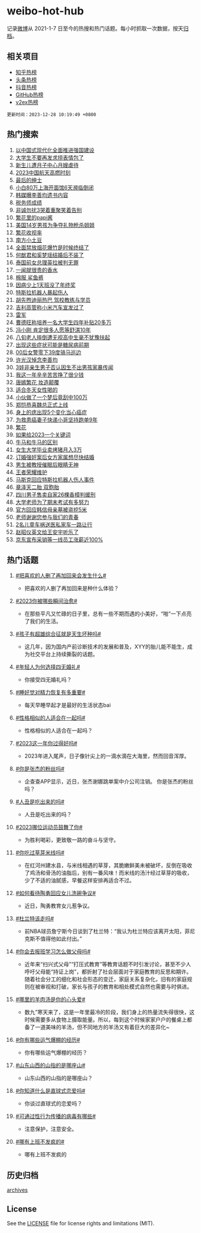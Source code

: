 # weibo-hot-hub

记录[微博](https://www.weibo.com)从 2021-1-7 日至今的热搜和热门话题。每小时抓取一次数据，按天[归档](archives)。

## 相关项目

- [知乎热榜](https://github.com/lonnyzhang423/zhihu-hot-hub)
- [头条热榜](https://github.com/lonnyzhang423/toutiao-hot-hub)
- [抖音热榜](https://github.com/lonnyzhang423/douyin-hot-hub)
- [GitHub热榜](https://github.com/lonnyzhang423/github-hot-hub)
- [v2ex热榜](https://github.com/lonnyzhang423/v2ex-hot-hub)


`更新时间：2023-12-28 10:19:49 +0800`

## 热门搜索

1. [以中国式现代化全面推进强国建设](https://m.weibo.cn/search?containerid=100103type%3D1%26t%3D10%26q%3D%23%E4%BB%A5%E4%B8%AD%E5%9B%BD%E5%BC%8F%E7%8E%B0%E4%BB%A3%E5%8C%96%E5%85%A8%E9%9D%A2%E6%8E%A8%E8%BF%9B%E5%BC%BA%E5%9B%BD%E5%BB%BA%E8%AE%BE%23&stream_entry_id=51&isnewpage=1&extparam=seat%3D1%26stream_entry_id%3D51%26pos%3D0%26filter_type%3Drealtimehot%26dgr%3D0%26c_type%3D51%26q%3D%2523%25E4%25BB%25A5%25E4%25B8%25AD%25E5%259B%25BD%25E5%25BC%258F%25E7%258E%25B0%25E4%25BB%25A3%25E5%258C%2596%25E5%2585%25A8%25E9%259D%25A2%25E6%258E%25A8%25E8%25BF%259B%25E5%25BC%25BA%25E5%259B%25BD%25E5%25BB%25BA%25E8%25AE%25BE%2523%26cate%3D10103%26display_time%3D1703729988%26pre_seqid%3D170372998821703274919)
1. [大学生不要再发求捞表情包了](https://m.weibo.cn/search?containerid=100103type%3D1%26t%3D10%26q%3D%E5%A4%A7%E5%AD%A6%E7%94%9F%E4%B8%8D%E8%A6%81%E5%86%8D%E5%8F%91%E6%B1%82%E6%8D%9E%E8%A1%A8%E6%83%85%E5%8C%85%E4%BA%86&stream_entry_id=31&isnewpage=1&extparam=seat%3D1%26lcate%3D5001%26filter_type%3Drealtimehot%26c_type%3D31%26q%3D%25E5%25A4%25A7%25E5%25AD%25A6%25E7%2594%259F%25E4%25B8%258D%25E8%25A6%2581%25E5%2586%258D%25E5%258F%2591%25E6%25B1%2582%25E6%258D%259E%25E8%25A1%25A8%25E6%2583%2585%25E5%258C%2585%25E4%25BA%2586%26cate%3D5001%26stream_entry_id%3D31%26pos%3D0%26band_rank%3D1%26realpos%3D1%26flag%3D2%26dgr%3D0%26display_time%3D1703729988%26pre_seqid%3D170372998821703274919)
1. [新生儿遭月子中心月嫂虐待](https://m.weibo.cn/search?containerid=100103type%3D1%26t%3D10%26q%3D%23%E6%96%B0%E7%94%9F%E5%84%BF%E9%81%AD%E6%9C%88%E5%AD%90%E4%B8%AD%E5%BF%83%E6%9C%88%E5%AB%82%E8%99%90%E5%BE%85%23&stream_entry_id=31&isnewpage=1&extparam=seat%3D1%26lcate%3D5001%26filter_type%3Drealtimehot%26c_type%3D31%26q%3D%2523%25E6%2596%25B0%25E7%2594%259F%25E5%2584%25BF%25E9%2581%25AD%25E6%259C%2588%25E5%25AD%2590%25E4%25B8%25AD%25E5%25BF%2583%25E6%259C%2588%25E5%25AB%2582%25E8%2599%2590%25E5%25BE%2585%2523%26cate%3D5001%26stream_entry_id%3D31%26pos%3D1%26band_rank%3D2%26realpos%3D2%26flag%3D2%26dgr%3D0%26display_time%3D1703729988%26pre_seqid%3D170372998821703274919)
1. [2023中国航天高燃时刻](https://m.weibo.cn/search?containerid=100103type%3D1%26t%3D10%26q%3D%232023%E4%B8%AD%E5%9B%BD%E8%88%AA%E5%A4%A9%E9%AB%98%E7%87%83%E6%97%B6%E5%88%BB%23&stream_entry_id=31&isnewpage=1&extparam=seat%3D1%26lcate%3D5001%26filter_type%3Drealtimehot%26c_type%3D31%26q%3D%25232023%25E4%25B8%25AD%25E5%259B%25BD%25E8%2588%25AA%25E5%25A4%25A9%25E9%25AB%2598%25E7%2587%2583%25E6%2597%25B6%25E5%2588%25BB%2523%26cate%3D5001%26stream_entry_id%3D31%26pos%3D2%26band_rank%3D3%26realpos%3D3%26flag%3D32768%26dgr%3D0%26display_time%3D1703729988%26pre_seqid%3D170372998821703274919)
1. [最后的绅士](https://m.weibo.cn/search?containerid=100103type%3D1%26t%3D10%26q%3D%23%E6%9C%80%E5%90%8E%E7%9A%84%E7%BB%85%E5%A3%AB%23&stream_entry_id=31&isnewpage=1&extparam=seat%3D1%26adid%3D215952%26filter_type%3Drealtimehot%26c_type%3D31%26topic_ad%3D1%26cate%3D5001%26stream_entry_id%3D31%26pos%3D3%26is_ad_pos%3D1%26lcate%3D5001%26band_rank%3D4%26q%3D%2523%25E6%259C%2580%25E5%2590%258E%25E7%259A%2584%25E7%25BB%2585%25E5%25A3%25AB%2523%26dgr%3D0%26display_time%3D1703729988%26pre_seqid%3D170372998821703274919)
1. [小白80万上海开面馆6天濒临倒闭](https://m.weibo.cn/search?containerid=100103type%3D1%26t%3D10%26q%3D%23%E5%B0%8F%E7%99%BD80%E4%B8%87%E4%B8%8A%E6%B5%B7%E5%BC%80%E9%9D%A2%E9%A6%866%E5%A4%A9%E6%BF%92%E4%B8%B4%E5%80%92%E9%97%AD%23&stream_entry_id=31&isnewpage=1&extparam=seat%3D1%26lcate%3D5001%26filter_type%3Drealtimehot%26c_type%3D31%26q%3D%2523%25E5%25B0%258F%25E7%2599%25BD80%25E4%25B8%2587%25E4%25B8%258A%25E6%25B5%25B7%25E5%25BC%2580%25E9%259D%25A2%25E9%25A6%25866%25E5%25A4%25A9%25E6%25BF%2592%25E4%25B8%25B4%25E5%2580%2592%25E9%2597%25AD%2523%26cate%3D5001%26stream_entry_id%3D31%26pos%3D4%26band_rank%3D4%26realpos%3D4%26flag%3D1%26dgr%3D0%26display_time%3D1703729988%26pre_seqid%3D170372998821703274919)
1. [韩媒曝李善均遗书内容](https://m.weibo.cn/search?containerid=100103type%3D1%26t%3D10%26q%3D%23%E9%9F%A9%E5%AA%92%E6%9B%9D%E6%9D%8E%E5%96%84%E5%9D%87%E9%81%97%E4%B9%A6%E5%86%85%E5%AE%B9%23&stream_entry_id=31&isnewpage=1&extparam=seat%3D1%26lcate%3D5001%26filter_type%3Drealtimehot%26c_type%3D31%26q%3D%2523%25E9%259F%25A9%25E5%25AA%2592%25E6%259B%259D%25E6%259D%258E%25E5%2596%2584%25E5%259D%2587%25E9%2581%2597%25E4%25B9%25A6%25E5%2586%2585%25E5%25AE%25B9%2523%26cate%3D5001%26stream_entry_id%3D31%26pos%3D5%26band_rank%3D5%26realpos%3D5%26flag%3D1%26dgr%3D0%26display_time%3D1703729988%26pre_seqid%3D170372998821703274919)
1. [税务师成绩](https://m.weibo.cn/search?containerid=100103type%3D1%26t%3D10%26q%3D%E7%A8%8E%E5%8A%A1%E5%B8%88%E6%88%90%E7%BB%A9&stream_entry_id=31&isnewpage=1&extparam=seat%3D1%26lcate%3D5001%26filter_type%3Drealtimehot%26c_type%3D31%26q%3D%25E7%25A8%258E%25E5%258A%25A1%25E5%25B8%2588%25E6%2588%2590%25E7%25BB%25A9%26cate%3D5001%26stream_entry_id%3D31%26pos%3D6%26band_rank%3D6%26realpos%3D6%26flag%3D1%26dgr%3D0%26display_time%3D1703729988%26pre_seqid%3D170372998821703274919)
1. [非诚勿扰3哭着重聚笑着告别](https://m.weibo.cn/search?containerid=100103type%3D1%26t%3D10%26q%3D%23%E9%9D%9E%E8%AF%9A%E5%8B%BF%E6%89%B03%E5%93%AD%E7%9D%80%E9%87%8D%E8%81%9A%E7%AC%91%E7%9D%80%E5%91%8A%E5%88%AB%23&stream_entry_id=31&isnewpage=1&extparam=seat%3D1%26adid%3D216342%26filter_type%3Drealtimehot%26c_type%3D31%26topic_ad%3D1%26cate%3D5001%26stream_entry_id%3D31%26pos%3D7%26is_ad_pos%3D1%26lcate%3D5001%26band_rank%3D7%26q%3D%2523%25E9%259D%259E%25E8%25AF%259A%25E5%258B%25BF%25E6%2589%25B03%25E5%2593%25AD%25E7%259D%2580%25E9%2587%258D%25E8%2581%259A%25E7%25AC%2591%25E7%259D%2580%25E5%2591%258A%25E5%2588%25AB%2523%26dgr%3D0%26display_time%3D1703729988%26pre_seqid%3D170372998821703274919)
1. [繁花里的papi酱](https://m.weibo.cn/search?containerid=100103type%3D1%26t%3D10%26q%3D%23%E7%B9%81%E8%8A%B1%E9%87%8C%E7%9A%84papi%E9%85%B1%23&stream_entry_id=31&isnewpage=1&extparam=seat%3D1%26lcate%3D5001%26filter_type%3Drealtimehot%26c_type%3D31%26q%3D%2523%25E7%25B9%2581%25E8%258A%25B1%25E9%2587%258C%25E7%259A%2584papi%25E9%2585%25B1%2523%26cate%3D5001%26stream_entry_id%3D31%26pos%3D8%26band_rank%3D7%26realpos%3D7%26flag%3D2%26dgr%3D0%26display_time%3D1703729988%26pre_seqid%3D170372998821703274919)
1. [美国14岁男孩为争夺礼物枪杀姐姐](https://m.weibo.cn/search?containerid=100103type%3D1%26t%3D10%26q%3D%23%E7%BE%8E%E5%9B%BD14%E5%B2%81%E7%94%B7%E5%AD%A9%E4%B8%BA%E4%BA%89%E5%A4%BA%E7%A4%BC%E7%89%A9%E6%9E%AA%E6%9D%80%E5%A7%90%E5%A7%90%23&stream_entry_id=31&isnewpage=1&extparam=seat%3D1%26lcate%3D5001%26filter_type%3Drealtimehot%26c_type%3D31%26q%3D%2523%25E7%25BE%258E%25E5%259B%25BD14%25E5%25B2%2581%25E7%2594%25B7%25E5%25AD%25A9%25E4%25B8%25BA%25E4%25BA%2589%25E5%25A4%25BA%25E7%25A4%25BC%25E7%2589%25A9%25E6%259E%25AA%25E6%259D%2580%25E5%25A7%2590%25E5%25A7%2590%2523%26cate%3D5001%26stream_entry_id%3D31%26pos%3D9%26band_rank%3D8%26realpos%3D8%26flag%3D0%26dgr%3D0%26display_time%3D1703729988%26pre_seqid%3D170372998821703274919)
1. [繁花收视率](https://m.weibo.cn/search?containerid=100103type%3D1%26t%3D10%26q%3D%23%E7%B9%81%E8%8A%B1%E6%94%B6%E8%A7%86%E7%8E%87%23&stream_entry_id=31&isnewpage=1&extparam=seat%3D1%26lcate%3D5001%26filter_type%3Drealtimehot%26c_type%3D31%26q%3D%2523%25E7%25B9%2581%25E8%258A%25B1%25E6%2594%25B6%25E8%25A7%2586%25E7%258E%2587%2523%26cate%3D5001%26stream_entry_id%3D31%26pos%3D10%26band_rank%3D9%26realpos%3D9%26flag%3D1%26dgr%3D0%26display_time%3D1703729988%26pre_seqid%3D170372998821703274919)
1. [南方小土豆](https://m.weibo.cn/search?containerid=100103type%3D1%26t%3D10%26q%3D%E5%8D%97%E6%96%B9%E5%B0%8F%E5%9C%9F%E8%B1%86&stream_entry_id=31&isnewpage=1&extparam=seat%3D1%26lcate%3D5001%26filter_type%3Drealtimehot%26c_type%3D31%26q%3D%25E5%258D%2597%25E6%2596%25B9%25E5%25B0%258F%25E5%259C%259F%25E8%25B1%2586%26cate%3D5001%26stream_entry_id%3D31%26pos%3D11%26band_rank%3D10%26realpos%3D10%26flag%3D1%26dgr%3D0%26display_time%3D1703729988%26pre_seqid%3D170372998821703274919)
1. [全面禁放烟花爆竹是时候终结了](https://m.weibo.cn/search?containerid=100103type%3D1%26t%3D10%26q%3D%23%E5%85%A8%E9%9D%A2%E7%A6%81%E6%94%BE%E7%83%9F%E8%8A%B1%E7%88%86%E7%AB%B9%E6%98%AF%E6%97%B6%E5%80%99%E7%BB%88%E7%BB%93%E4%BA%86%23&stream_entry_id=31&isnewpage=1&extparam=seat%3D1%26lcate%3D5001%26filter_type%3Drealtimehot%26c_type%3D31%26q%3D%2523%25E5%2585%25A8%25E9%259D%25A2%25E7%25A6%2581%25E6%2594%25BE%25E7%2583%259F%25E8%258A%25B1%25E7%2588%2586%25E7%25AB%25B9%25E6%2598%25AF%25E6%2597%25B6%25E5%2580%2599%25E7%25BB%2588%25E7%25BB%2593%25E4%25BA%2586%2523%26cate%3D5001%26stream_entry_id%3D31%26pos%3D12%26band_rank%3D11%26realpos%3D11%26flag%3D0%26dgr%3D0%26display_time%3D1703729988%26pre_seqid%3D170372998821703274919)
1. [何猷君和奚梦瑶结婚后不装了](https://m.weibo.cn/search?containerid=100103type%3D1%26t%3D10%26q%3D%E4%BD%95%E7%8C%B7%E5%90%9B%E5%92%8C%E5%A5%9A%E6%A2%A6%E7%91%B6%E7%BB%93%E5%A9%9A%E5%90%8E%E4%B8%8D%E8%A3%85%E4%BA%86&stream_entry_id=31&isnewpage=1&extparam=seat%3D1%26lcate%3D5001%26filter_type%3Drealtimehot%26c_type%3D31%26q%3D%25E4%25BD%2595%25E7%258C%25B7%25E5%2590%259B%25E5%2592%258C%25E5%25A5%259A%25E6%25A2%25A6%25E7%2591%25B6%25E7%25BB%2593%25E5%25A9%259A%25E5%2590%258E%25E4%25B8%258D%25E8%25A3%2585%25E4%25BA%2586%26cate%3D5001%26stream_entry_id%3D31%26pos%3D13%26band_rank%3D12%26realpos%3D12%26flag%3D2%26dgr%3D0%26display_time%3D1703729988%26pre_seqid%3D170372998821703274919)
1. [泰国前女总理英拉被判无罪](https://m.weibo.cn/search?containerid=100103type%3D1%26t%3D10%26q%3D%23%E6%B3%B0%E5%9B%BD%E5%89%8D%E5%A5%B3%E6%80%BB%E7%90%86%E8%8B%B1%E6%8B%89%E8%A2%AB%E5%88%A4%E6%97%A0%E7%BD%AA%23&stream_entry_id=31&isnewpage=1&extparam=seat%3D1%26lcate%3D5001%26filter_type%3Drealtimehot%26c_type%3D31%26q%3D%2523%25E6%25B3%25B0%25E5%259B%25BD%25E5%2589%258D%25E5%25A5%25B3%25E6%2580%25BB%25E7%2590%2586%25E8%258B%25B1%25E6%258B%2589%25E8%25A2%25AB%25E5%2588%25A4%25E6%2597%25A0%25E7%25BD%25AA%2523%26cate%3D5001%26stream_entry_id%3D31%26pos%3D14%26band_rank%3D13%26realpos%3D13%26flag%3D1%26dgr%3D0%26display_time%3D1703729988%26pre_seqid%3D170372998821703274919)
1. [一闻就很贵的香水](https://m.weibo.cn/search?containerid=100103type%3D1%26t%3D10%26q%3D%E4%B8%80%E9%97%BB%E5%B0%B1%E5%BE%88%E8%B4%B5%E7%9A%84%E9%A6%99%E6%B0%B4&stream_entry_id=31&isnewpage=1&extparam=seat%3D1%26lcate%3D5001%26filter_type%3Drealtimehot%26c_type%3D31%26q%3D%25E4%25B8%2580%25E9%2597%25BB%25E5%25B0%25B1%25E5%25BE%2588%25E8%25B4%25B5%25E7%259A%2584%25E9%25A6%2599%25E6%25B0%25B4%26cate%3D5001%26stream_entry_id%3D31%26pos%3D15%26band_rank%3D14%26realpos%3D14%26flag%3D1%26dgr%3D0%26display_time%3D1703729988%26pre_seqid%3D170372998821703274919)
1. [棉服 鲨鱼裤](https://m.weibo.cn/search?containerid=100103type%3D1%26t%3D10%26q%3D%E6%A3%89%E6%9C%8D+%E9%B2%A8%E9%B1%BC%E8%A3%A4&stream_entry_id=31&isnewpage=1&extparam=seat%3D1%26lcate%3D5001%26filter_type%3Drealtimehot%26c_type%3D31%26q%3D%25E6%25A3%2589%25E6%259C%258D%2520%25E9%25B2%25A8%25E9%25B1%25BC%25E8%25A3%25A4%26cate%3D5001%26stream_entry_id%3D31%26pos%3D16%26band_rank%3D15%26realpos%3D15%26flag%3D0%26dgr%3D0%26display_time%3D1703729988%26pre_seqid%3D170372998821703274919)
1. [因病少上1天班没了年终奖](https://m.weibo.cn/search?containerid=100103type%3D1%26t%3D10%26q%3D%23%E5%9B%A0%E7%97%85%E5%B0%91%E4%B8%8A1%E5%A4%A9%E7%8F%AD%E6%B2%A1%E4%BA%86%E5%B9%B4%E7%BB%88%E5%A5%96%23&stream_entry_id=31&isnewpage=1&extparam=seat%3D1%26lcate%3D5001%26filter_type%3Drealtimehot%26c_type%3D31%26q%3D%2523%25E5%259B%25A0%25E7%2597%2585%25E5%25B0%2591%25E4%25B8%258A1%25E5%25A4%25A9%25E7%258F%25AD%25E6%25B2%25A1%25E4%25BA%2586%25E5%25B9%25B4%25E7%25BB%2588%25E5%25A5%2596%2523%26cate%3D5001%26stream_entry_id%3D31%26pos%3D17%26band_rank%3D16%26realpos%3D16%26flag%3D1%26dgr%3D0%26display_time%3D1703729988%26pre_seqid%3D170372998821703274919)
1. [特斯拉机器人暴起伤人](https://m.weibo.cn/search?containerid=100103type%3D1%26t%3D10%26q%3D%23%E7%89%B9%E6%96%AF%E6%8B%89%E6%9C%BA%E5%99%A8%E4%BA%BA%E6%9A%B4%E8%B5%B7%E4%BC%A4%E4%BA%BA%23&stream_entry_id=31&isnewpage=1&extparam=seat%3D1%26lcate%3D5001%26filter_type%3Drealtimehot%26c_type%3D31%26q%3D%2523%25E7%2589%25B9%25E6%2596%25AF%25E6%258B%2589%25E6%259C%25BA%25E5%2599%25A8%25E4%25BA%25BA%25E6%259A%25B4%25E8%25B5%25B7%25E4%25BC%25A4%25E4%25BA%25BA%2523%26cate%3D5001%26stream_entry_id%3D31%26pos%3D18%26band_rank%3D17%26realpos%3D17%26flag%3D1%26dgr%3D0%26display_time%3D1703729988%26pre_seqid%3D170372998821703274919)
1. [胡先煦迪丽热巴 驾校教练与学员](https://m.weibo.cn/search?containerid=100103type%3D1%26t%3D10%26q%3D%E8%83%A1%E5%85%88%E7%85%A6%E8%BF%AA%E4%B8%BD%E7%83%AD%E5%B7%B4+%E9%A9%BE%E6%A0%A1%E6%95%99%E7%BB%83%E4%B8%8E%E5%AD%A6%E5%91%98&stream_entry_id=31&isnewpage=1&extparam=seat%3D1%26lcate%3D5001%26filter_type%3Drealtimehot%26c_type%3D31%26q%3D%25E8%2583%25A1%25E5%2585%2588%25E7%2585%25A6%25E8%25BF%25AA%25E4%25B8%25BD%25E7%2583%25AD%25E5%25B7%25B4%2520%25E9%25A9%25BE%25E6%25A0%25A1%25E6%2595%2599%25E7%25BB%2583%25E4%25B8%258E%25E5%25AD%25A6%25E5%2591%2598%26cate%3D5001%26stream_entry_id%3D31%26pos%3D19%26band_rank%3D18%26realpos%3D18%26flag%3D0%26dgr%3D0%26display_time%3D1703729988%26pre_seqid%3D170372998821703274919)
1. [吉利高管称小米汽车宣发过了](https://m.weibo.cn/search?containerid=100103type%3D1%26t%3D10%26q%3D%23%E5%90%89%E5%88%A9%E9%AB%98%E7%AE%A1%E7%A7%B0%E5%B0%8F%E7%B1%B3%E6%B1%BD%E8%BD%A6%E5%AE%A3%E5%8F%91%E8%BF%87%E4%BA%86%23&stream_entry_id=31&isnewpage=1&extparam=seat%3D1%26lcate%3D5001%26filter_type%3Drealtimehot%26c_type%3D31%26q%3D%2523%25E5%2590%2589%25E5%2588%25A9%25E9%25AB%2598%25E7%25AE%25A1%25E7%25A7%25B0%25E5%25B0%258F%25E7%25B1%25B3%25E6%25B1%25BD%25E8%25BD%25A6%25E5%25AE%25A3%25E5%258F%2591%25E8%25BF%2587%25E4%25BA%2586%2523%26cate%3D5001%26stream_entry_id%3D31%26pos%3D20%26band_rank%3D19%26realpos%3D19%26flag%3D1%26dgr%3D0%26display_time%3D1703729988%26pre_seqid%3D170372998821703274919)
1. [雷军](https://m.weibo.cn/search?containerid=100103type%3D1%26t%3D10%26q%3D%E9%9B%B7%E5%86%9B&stream_entry_id=31&isnewpage=1&extparam=seat%3D1%26lcate%3D5001%26filter_type%3Drealtimehot%26c_type%3D31%26q%3D%25E9%259B%25B7%25E5%2586%259B%26cate%3D5001%26stream_entry_id%3D31%26pos%3D21%26band_rank%3D20%26realpos%3D20%26flag%3D0%26dgr%3D0%26display_time%3D1703729988%26pre_seqid%3D170372998821703274919)
1. [曹德旺称培养一名大学生四年补贴20多万](https://m.weibo.cn/search?containerid=100103type%3D1%26t%3D10%26q%3D%23%E6%9B%B9%E5%BE%B7%E6%97%BA%E7%A7%B0%E5%9F%B9%E5%85%BB%E4%B8%80%E5%90%8D%E5%A4%A7%E5%AD%A6%E7%94%9F%E5%9B%9B%E5%B9%B4%E8%A1%A5%E8%B4%B420%E5%A4%9A%E4%B8%87%23&stream_entry_id=31&isnewpage=1&extparam=seat%3D1%26lcate%3D5001%26filter_type%3Drealtimehot%26c_type%3D31%26q%3D%2523%25E6%259B%25B9%25E5%25BE%25B7%25E6%2597%25BA%25E7%25A7%25B0%25E5%259F%25B9%25E5%2585%25BB%25E4%25B8%2580%25E5%2590%258D%25E5%25A4%25A7%25E5%25AD%25A6%25E7%2594%259F%25E5%259B%259B%25E5%25B9%25B4%25E8%25A1%25A5%25E8%25B4%25B420%25E5%25A4%259A%25E4%25B8%2587%2523%26cate%3D5001%26stream_entry_id%3D31%26pos%3D22%26band_rank%3D21%26realpos%3D21%26flag%3D1%26dgr%3D0%26display_time%3D1703729988%26pre_seqid%3D170372998821703274919)
1. [冯小刚 肯定很多人愿等舒淇10年](https://m.weibo.cn/search?containerid=100103type%3D1%26t%3D10%26q%3D%E5%86%AF%E5%B0%8F%E5%88%9A+%E8%82%AF%E5%AE%9A%E5%BE%88%E5%A4%9A%E4%BA%BA%E6%84%BF%E7%AD%89%E8%88%92%E6%B7%8710%E5%B9%B4&stream_entry_id=31&isnewpage=1&extparam=seat%3D1%26lcate%3D5001%26filter_type%3Drealtimehot%26c_type%3D31%26q%3D%25E5%2586%25AF%25E5%25B0%258F%25E5%2588%259A%2520%25E8%2582%25AF%25E5%25AE%259A%25E5%25BE%2588%25E5%25A4%259A%25E4%25BA%25BA%25E6%2584%25BF%25E7%25AD%2589%25E8%2588%2592%25E6%25B7%258710%25E5%25B9%25B4%26cate%3D5001%26stream_entry_id%3D31%26pos%3D23%26band_rank%3D22%26realpos%3D22%26flag%3D0%26dgr%3D0%26display_time%3D1703729988%26pre_seqid%3D170372998821703274919)
1. [八旬老人摔倒遭无视高中生毫不犹豫扶起](https://m.weibo.cn/search?containerid=100103type%3D1%26t%3D10%26q%3D%23%E5%85%AB%E6%97%AC%E8%80%81%E4%BA%BA%E6%91%94%E5%80%92%E9%81%AD%E6%97%A0%E8%A7%86%E9%AB%98%E4%B8%AD%E7%94%9F%E6%AF%AB%E4%B8%8D%E7%8A%B9%E8%B1%AB%E6%89%B6%E8%B5%B7%23&stream_entry_id=31&isnewpage=1&extparam=seat%3D1%26lcate%3D5001%26filter_type%3Drealtimehot%26c_type%3D31%26q%3D%2523%25E5%2585%25AB%25E6%2597%25AC%25E8%2580%2581%25E4%25BA%25BA%25E6%2591%2594%25E5%2580%2592%25E9%2581%25AD%25E6%2597%25A0%25E8%25A7%2586%25E9%25AB%2598%25E4%25B8%25AD%25E7%2594%259F%25E6%25AF%25AB%25E4%25B8%258D%25E7%258A%25B9%25E8%25B1%25AB%25E6%2589%25B6%25E8%25B5%25B7%2523%26cate%3D5001%26stream_entry_id%3D31%26pos%3D24%26band_rank%3D23%26realpos%3D23%26flag%3D32768%26dgr%3D0%26display_time%3D1703729988%26pre_seqid%3D170372998821703274919)
1. [出现这些症状可能是糖尿病前期](https://m.weibo.cn/search?containerid=100103type%3D1%26t%3D10%26q%3D%23%E5%87%BA%E7%8E%B0%E8%BF%99%E4%BA%9B%E7%97%87%E7%8A%B6%E5%8F%AF%E8%83%BD%E6%98%AF%E7%B3%96%E5%B0%BF%E7%97%85%E5%89%8D%E6%9C%9F%23&stream_entry_id=31&isnewpage=1&extparam=seat%3D1%26lcate%3D5001%26filter_type%3Drealtimehot%26c_type%3D31%26q%3D%2523%25E5%2587%25BA%25E7%258E%25B0%25E8%25BF%2599%25E4%25BA%259B%25E7%2597%2587%25E7%258A%25B6%25E5%258F%25AF%25E8%2583%25BD%25E6%2598%25AF%25E7%25B3%2596%25E5%25B0%25BF%25E7%2597%2585%25E5%2589%258D%25E6%259C%259F%2523%26cate%3D5001%26stream_entry_id%3D31%26pos%3D25%26band_rank%3D24%26realpos%3D24%26flag%3D1%26dgr%3D0%26display_time%3D1703729988%26pre_seqid%3D170372998821703274919)
1. [00后女警零下39度骑马巡边](https://m.weibo.cn/search?containerid=100103type%3D1%26t%3D10%26q%3D%2300%E5%90%8E%E5%A5%B3%E8%AD%A6%E9%9B%B6%E4%B8%8B39%E5%BA%A6%E9%AA%91%E9%A9%AC%E5%B7%A1%E8%BE%B9%23&stream_entry_id=31&isnewpage=1&extparam=seat%3D1%26lcate%3D5001%26filter_type%3Drealtimehot%26c_type%3D31%26q%3D%252300%25E5%2590%258E%25E5%25A5%25B3%25E8%25AD%25A6%25E9%259B%25B6%25E4%25B8%258B39%25E5%25BA%25A6%25E9%25AA%2591%25E9%25A9%25AC%25E5%25B7%25A1%25E8%25BE%25B9%2523%26cate%3D5001%26stream_entry_id%3D31%26pos%3D26%26band_rank%3D25%26realpos%3D25%26flag%3D32768%26dgr%3D0%26display_time%3D1703729988%26pre_seqid%3D170372998821703274919)
1. [许光汉悼念李善均](https://m.weibo.cn/search?containerid=100103type%3D1%26t%3D10%26q%3D%23%E8%AE%B8%E5%85%89%E6%B1%89%E6%82%BC%E5%BF%B5%E6%9D%8E%E5%96%84%E5%9D%87%23&stream_entry_id=31&isnewpage=1&extparam=seat%3D1%26lcate%3D5001%26filter_type%3Drealtimehot%26c_type%3D31%26q%3D%2523%25E8%25AE%25B8%25E5%2585%2589%25E6%25B1%2589%25E6%2582%25BC%25E5%25BF%25B5%25E6%259D%258E%25E5%2596%2584%25E5%259D%2587%2523%26cate%3D5001%26stream_entry_id%3D31%26pos%3D27%26band_rank%3D26%26realpos%3D26%26flag%3D0%26dgr%3D0%26display_time%3D1703729988%26pre_seqid%3D170372998821703274919)
1. [3娃非亲生男子否认因生不出男孩家暴传闻](https://m.weibo.cn/search?containerid=100103type%3D1%26t%3D10%26q%3D%233%E5%A8%83%E9%9D%9E%E4%BA%B2%E7%94%9F%E7%94%B7%E5%AD%90%E5%90%A6%E8%AE%A4%E5%9B%A0%E7%94%9F%E4%B8%8D%E5%87%BA%E7%94%B7%E5%AD%A9%E5%AE%B6%E6%9A%B4%E4%BC%A0%E9%97%BB%23&stream_entry_id=31&isnewpage=1&extparam=seat%3D1%26lcate%3D5001%26filter_type%3Drealtimehot%26c_type%3D31%26q%3D%25233%25E5%25A8%2583%25E9%259D%259E%25E4%25BA%25B2%25E7%2594%259F%25E7%2594%25B7%25E5%25AD%2590%25E5%2590%25A6%25E8%25AE%25A4%25E5%259B%25A0%25E7%2594%259F%25E4%25B8%258D%25E5%2587%25BA%25E7%2594%25B7%25E5%25AD%25A9%25E5%25AE%25B6%25E6%259A%25B4%25E4%25BC%25A0%25E9%2597%25BB%2523%26cate%3D5001%26stream_entry_id%3D31%26pos%3D28%26band_rank%3D27%26realpos%3D27%26flag%3D1%26dgr%3D0%26display_time%3D1703729988%26pre_seqid%3D170372998821703274919)
1. [我这一年辛辛苦苦挣了很少钱](https://m.weibo.cn/search?containerid=100103type%3D1%26t%3D10%26q%3D%E6%88%91%E8%BF%99%E4%B8%80%E5%B9%B4%E8%BE%9B%E8%BE%9B%E8%8B%A6%E8%8B%A6%E6%8C%A3%E4%BA%86%E5%BE%88%E5%B0%91%E9%92%B1&stream_entry_id=31&isnewpage=1&extparam=seat%3D1%26lcate%3D5001%26filter_type%3Drealtimehot%26c_type%3D31%26q%3D%25E6%2588%2591%25E8%25BF%2599%25E4%25B8%2580%25E5%25B9%25B4%25E8%25BE%259B%25E8%25BE%259B%25E8%258B%25A6%25E8%258B%25A6%25E6%258C%25A3%25E4%25BA%2586%25E5%25BE%2588%25E5%25B0%2591%25E9%2592%25B1%26cate%3D5001%26stream_entry_id%3D31%26pos%3D29%26band_rank%3D28%26realpos%3D28%26flag%3D0%26dgr%3D0%26display_time%3D1703729988%26pre_seqid%3D170372998821703274919)
1. [唐嫣繁花 妆造颠覆](https://m.weibo.cn/search?containerid=100103type%3D1%26t%3D10%26q%3D%E5%94%90%E5%AB%A3%E7%B9%81%E8%8A%B1+%E5%A6%86%E9%80%A0%E9%A2%A0%E8%A6%86&stream_entry_id=31&isnewpage=1&extparam=seat%3D1%26lcate%3D5001%26filter_type%3Drealtimehot%26c_type%3D31%26q%3D%25E5%2594%2590%25E5%25AB%25A3%25E7%25B9%2581%25E8%258A%25B1%2520%25E5%25A6%2586%25E9%2580%25A0%25E9%25A2%25A0%25E8%25A6%2586%26cate%3D5001%26stream_entry_id%3D31%26pos%3D30%26band_rank%3D29%26realpos%3D29%26flag%3D0%26dgr%3D0%26display_time%3D1703729988%26pre_seqid%3D170372998821703274919)
1. [适合冬天女性喝的](https://m.weibo.cn/search?containerid=100103type%3D1%26t%3D10%26q%3D%E9%80%82%E5%90%88%E5%86%AC%E5%A4%A9%E5%A5%B3%E6%80%A7%E5%96%9D%E7%9A%84&stream_entry_id=31&isnewpage=1&extparam=seat%3D1%26lcate%3D5001%26filter_type%3Drealtimehot%26c_type%3D31%26q%3D%25E9%2580%2582%25E5%2590%2588%25E5%2586%25AC%25E5%25A4%25A9%25E5%25A5%25B3%25E6%2580%25A7%25E5%2596%259D%25E7%259A%2584%26cate%3D5001%26stream_entry_id%3D31%26pos%3D31%26band_rank%3D30%26realpos%3D30%26flag%3D1%26dgr%3D0%26display_time%3D1703729988%26pre_seqid%3D170372998821703274919)
1. [小伙做了一个梦后竟刮中100万](https://m.weibo.cn/search?containerid=100103type%3D1%26t%3D10%26q%3D%23%E5%B0%8F%E4%BC%99%E5%81%9A%E4%BA%86%E4%B8%80%E4%B8%AA%E6%A2%A6%E5%90%8E%E7%AB%9F%E5%88%AE%E4%B8%AD100%E4%B8%87%23&stream_entry_id=31&isnewpage=1&extparam=seat%3D1%26lcate%3D5001%26filter_type%3Drealtimehot%26c_type%3D31%26q%3D%2523%25E5%25B0%258F%25E4%25BC%2599%25E5%2581%259A%25E4%25BA%2586%25E4%25B8%2580%25E4%25B8%25AA%25E6%25A2%25A6%25E5%2590%258E%25E7%25AB%259F%25E5%2588%25AE%25E4%25B8%25AD100%25E4%25B8%2587%2523%26cate%3D5001%26stream_entry_id%3D31%26pos%3D32%26band_rank%3D31%26realpos%3D31%26flag%3D1%26dgr%3D0%26display_time%3D1703729988%26pre_seqid%3D170372998821703274919)
1. [郑恺恭喜魏总正式上线](https://m.weibo.cn/search?containerid=100103type%3D1%26t%3D10%26q%3D%23%E9%83%91%E6%81%BA%E6%81%AD%E5%96%9C%E9%AD%8F%E6%80%BB%E6%AD%A3%E5%BC%8F%E4%B8%8A%E7%BA%BF%23&stream_entry_id=31&isnewpage=1&extparam=seat%3D1%26lcate%3D5001%26filter_type%3Drealtimehot%26c_type%3D31%26q%3D%2523%25E9%2583%2591%25E6%2581%25BA%25E6%2581%25AD%25E5%2596%259C%25E9%25AD%258F%25E6%2580%25BB%25E6%25AD%25A3%25E5%25BC%258F%25E4%25B8%258A%25E7%25BA%25BF%2523%26cate%3D5001%26stream_entry_id%3D31%26pos%3D33%26band_rank%3D32%26realpos%3D32%26flag%3D1%26dgr%3D0%26display_time%3D1703729988%26pre_seqid%3D170372998821703274919)
1. [身上的痣出现5个变化当心癌症](https://m.weibo.cn/search?containerid=100103type%3D1%26t%3D10%26q%3D%23%E8%BA%AB%E4%B8%8A%E7%9A%84%E7%97%A3%E5%87%BA%E7%8E%B05%E4%B8%AA%E5%8F%98%E5%8C%96%E5%BD%93%E5%BF%83%E7%99%8C%E7%97%87%23&stream_entry_id=31&isnewpage=1&extparam=seat%3D1%26lcate%3D5001%26filter_type%3Drealtimehot%26c_type%3D31%26q%3D%2523%25E8%25BA%25AB%25E4%25B8%258A%25E7%259A%2584%25E7%2597%25A3%25E5%2587%25BA%25E7%258E%25B05%25E4%25B8%25AA%25E5%258F%2598%25E5%258C%2596%25E5%25BD%2593%25E5%25BF%2583%25E7%2599%258C%25E7%2597%2587%2523%26cate%3D5001%26stream_entry_id%3D31%26pos%3D34%26band_rank%3D33%26realpos%3D33%26flag%3D0%26dgr%3D0%26display_time%3D1703729988%26pre_seqid%3D170372998821703274919)
1. [为救患癌妻子快递小哥坚持跑单9年](https://m.weibo.cn/search?containerid=100103type%3D1%26t%3D10%26q%3D%23%E4%B8%BA%E6%95%91%E6%82%A3%E7%99%8C%E5%A6%BB%E5%AD%90%E5%BF%AB%E9%80%92%E5%B0%8F%E5%93%A5%E5%9D%9A%E6%8C%81%E8%B7%91%E5%8D%959%E5%B9%B4%23&stream_entry_id=31&isnewpage=1&extparam=seat%3D1%26lcate%3D5001%26filter_type%3Drealtimehot%26c_type%3D31%26q%3D%2523%25E4%25B8%25BA%25E6%2595%2591%25E6%2582%25A3%25E7%2599%258C%25E5%25A6%25BB%25E5%25AD%2590%25E5%25BF%25AB%25E9%2580%2592%25E5%25B0%258F%25E5%2593%25A5%25E5%259D%259A%25E6%258C%2581%25E8%25B7%2591%25E5%258D%25959%25E5%25B9%25B4%2523%26cate%3D5001%26stream_entry_id%3D31%26pos%3D35%26band_rank%3D34%26realpos%3D34%26flag%3D32768%26dgr%3D0%26display_time%3D1703729988%26pre_seqid%3D170372998821703274919)
1. [繁花](https://m.weibo.cn/search?containerid=100103type%3D1%26t%3D10%26q%3D%E7%B9%81%E8%8A%B1&stream_entry_id=31&isnewpage=1&extparam=seat%3D1%26lcate%3D5001%26filter_type%3Drealtimehot%26c_type%3D31%26q%3D%25E7%25B9%2581%25E8%258A%25B1%26cate%3D5001%26stream_entry_id%3D31%26pos%3D36%26band_rank%3D35%26realpos%3D35%26flag%3D0%26dgr%3D0%26display_time%3D1703729988%26pre_seqid%3D170372998821703274919)
1. [如果给2023一个关键词](https://m.weibo.cn/search?containerid=100103type%3D1%26t%3D10%26q%3D%23%E5%A6%82%E6%9E%9C%E7%BB%992023%E4%B8%80%E4%B8%AA%E5%85%B3%E9%94%AE%E8%AF%8D%23&stream_entry_id=31&isnewpage=1&extparam=seat%3D1%26lcate%3D5001%26adid%3D216352%26filter_type%3Drealtimehot%26c_type%3D31%26q%3D%2523%25E5%25A6%2582%25E6%259E%259C%25E7%25BB%25992023%25E4%25B8%2580%25E4%25B8%25AA%25E5%2585%25B3%25E9%2594%25AE%25E8%25AF%258D%2523%26cate%3D5001%26stream_entry_id%3D31%26pos%3D37%26band_rank%3D36%26realpos%3D36%26flag%3D0%26dgr%3D0%26display_time%3D1703729988%26pre_seqid%3D170372998821703274919)
1. [牛马和牛马的区别](https://m.weibo.cn/search?containerid=100103type%3D1%26t%3D10%26q%3D%E7%89%9B%E9%A9%AC%E5%92%8C%E7%89%9B%E9%A9%AC%E7%9A%84%E5%8C%BA%E5%88%AB&stream_entry_id=31&isnewpage=1&extparam=seat%3D1%26lcate%3D5001%26filter_type%3Drealtimehot%26c_type%3D31%26q%3D%25E7%2589%259B%25E9%25A9%25AC%25E5%2592%258C%25E7%2589%259B%25E9%25A9%25AC%25E7%259A%2584%25E5%258C%25BA%25E5%2588%25AB%26cate%3D5001%26stream_entry_id%3D31%26pos%3D38%26band_rank%3D37%26realpos%3D37%26flag%3D0%26dgr%3D0%26display_time%3D1703729988%26pre_seqid%3D170372998821703274919)
1. [女生大学毕业卖烤猪月入3万](https://m.weibo.cn/search?containerid=100103type%3D1%26t%3D10%26q%3D%23%E5%A5%B3%E7%94%9F%E5%A4%A7%E5%AD%A6%E6%AF%95%E4%B8%9A%E5%8D%96%E7%83%A4%E7%8C%AA%E6%9C%88%E5%85%A53%E4%B8%87%23&stream_entry_id=31&isnewpage=1&extparam=seat%3D1%26lcate%3D5001%26filter_type%3Drealtimehot%26c_type%3D31%26q%3D%2523%25E5%25A5%25B3%25E7%2594%259F%25E5%25A4%25A7%25E5%25AD%25A6%25E6%25AF%2595%25E4%25B8%259A%25E5%258D%2596%25E7%2583%25A4%25E7%258C%25AA%25E6%259C%2588%25E5%2585%25A53%25E4%25B8%2587%2523%26cate%3D5001%26stream_entry_id%3D31%26pos%3D39%26band_rank%3D38%26realpos%3D38%26flag%3D1%26dgr%3D0%26display_time%3D1703729988%26pre_seqid%3D170372998821703274919)
1. [订婚强奸案后女方家属想尽快结婚](https://m.weibo.cn/search?containerid=100103type%3D1%26t%3D10%26q%3D%23%E8%AE%A2%E5%A9%9A%E5%BC%BA%E5%A5%B8%E6%A1%88%E5%90%8E%E5%A5%B3%E6%96%B9%E5%AE%B6%E5%B1%9E%E6%83%B3%E5%B0%BD%E5%BF%AB%E7%BB%93%E5%A9%9A%23&stream_entry_id=31&isnewpage=1&extparam=seat%3D1%26lcate%3D5001%26filter_type%3Drealtimehot%26c_type%3D31%26q%3D%2523%25E8%25AE%25A2%25E5%25A9%259A%25E5%25BC%25BA%25E5%25A5%25B8%25E6%25A1%2588%25E5%2590%258E%25E5%25A5%25B3%25E6%2596%25B9%25E5%25AE%25B6%25E5%25B1%259E%25E6%2583%25B3%25E5%25B0%25BD%25E5%25BF%25AB%25E7%25BB%2593%25E5%25A9%259A%2523%26cate%3D5001%26stream_entry_id%3D31%26pos%3D40%26band_rank%3D39%26realpos%3D39%26flag%3D0%26dgr%3D0%26display_time%3D1703729988%26pre_seqid%3D170372998821703274919)
1. [男生被教授催眠后眼睛无神](https://m.weibo.cn/search?containerid=100103type%3D1%26t%3D10%26q%3D%23%E7%94%B7%E7%94%9F%E8%A2%AB%E6%95%99%E6%8E%88%E5%82%AC%E7%9C%A0%E5%90%8E%E7%9C%BC%E7%9D%9B%E6%97%A0%E7%A5%9E%23&stream_entry_id=31&isnewpage=1&extparam=seat%3D1%26lcate%3D5001%26filter_type%3Drealtimehot%26c_type%3D31%26q%3D%2523%25E7%2594%25B7%25E7%2594%259F%25E8%25A2%25AB%25E6%2595%2599%25E6%258E%2588%25E5%2582%25AC%25E7%259C%25A0%25E5%2590%258E%25E7%259C%25BC%25E7%259D%259B%25E6%2597%25A0%25E7%25A5%259E%2523%26cate%3D5001%26stream_entry_id%3D31%26pos%3D41%26band_rank%3D40%26realpos%3D40%26flag%3D0%26dgr%3D0%26display_time%3D1703729988%26pre_seqid%3D170372998821703274919)
1. [王者荣耀维护](https://m.weibo.cn/search?containerid=100103type%3D1%26t%3D10%26q%3D%E7%8E%8B%E8%80%85%E8%8D%A3%E8%80%80%E7%BB%B4%E6%8A%A4&stream_entry_id=31&isnewpage=1&extparam=seat%3D1%26lcate%3D5001%26filter_type%3Drealtimehot%26c_type%3D31%26q%3D%25E7%258E%258B%25E8%2580%2585%25E8%258D%25A3%25E8%2580%2580%25E7%25BB%25B4%25E6%258A%25A4%26cate%3D5001%26stream_entry_id%3D31%26pos%3D42%26band_rank%3D41%26realpos%3D41%26flag%3D0%26dgr%3D0%26display_time%3D1703729988%26pre_seqid%3D170372998821703274919)
1. [马斯克回应特斯拉机器人伤人事件](https://m.weibo.cn/search?containerid=100103type%3D1%26t%3D10%26q%3D%23%E9%A9%AC%E6%96%AF%E5%85%8B%E5%9B%9E%E5%BA%94%E7%89%B9%E6%96%AF%E6%8B%89%E6%9C%BA%E5%99%A8%E4%BA%BA%E4%BC%A4%E4%BA%BA%E4%BA%8B%E4%BB%B6%23&stream_entry_id=31&isnewpage=1&extparam=seat%3D1%26lcate%3D5001%26filter_type%3Drealtimehot%26c_type%3D31%26q%3D%2523%25E9%25A9%25AC%25E6%2596%25AF%25E5%2585%258B%25E5%259B%259E%25E5%25BA%2594%25E7%2589%25B9%25E6%2596%25AF%25E6%258B%2589%25E6%259C%25BA%25E5%2599%25A8%25E4%25BA%25BA%25E4%25BC%25A4%25E4%25BA%25BA%25E4%25BA%258B%25E4%25BB%25B6%2523%26cate%3D5001%26stream_entry_id%3D31%26pos%3D43%26band_rank%3D42%26realpos%3D42%26flag%3D1%26dgr%3D0%26display_time%3D1703729988%26pre_seqid%3D170372998821703274919)
1. [章泽天二胎 双胞胎](https://m.weibo.cn/search?containerid=100103type%3D1%26t%3D10%26q%3D%E7%AB%A0%E6%B3%BD%E5%A4%A9%E4%BA%8C%E8%83%8E+%E5%8F%8C%E8%83%9E%E8%83%8E&stream_entry_id=31&isnewpage=1&extparam=seat%3D1%26lcate%3D5001%26filter_type%3Drealtimehot%26c_type%3D31%26q%3D%25E7%25AB%25A0%25E6%25B3%25BD%25E5%25A4%25A9%25E4%25BA%258C%25E8%2583%258E%2520%25E5%258F%258C%25E8%2583%259E%25E8%2583%258E%26cate%3D5001%26stream_entry_id%3D31%26pos%3D44%26band_rank%3D43%26realpos%3D43%26flag%3D0%26dgr%3D0%26display_time%3D1703729988%26pre_seqid%3D170372998821703274919)
1. [四川男子售卖自家26棵香樟判缓刑](https://m.weibo.cn/search?containerid=100103type%3D1%26t%3D10%26q%3D%23%E5%9B%9B%E5%B7%9D%E7%94%B7%E5%AD%90%E5%94%AE%E5%8D%96%E8%87%AA%E5%AE%B626%E6%A3%B5%E9%A6%99%E6%A8%9F%E5%88%A4%E7%BC%93%E5%88%91%23&stream_entry_id=31&isnewpage=1&extparam=seat%3D1%26lcate%3D5001%26filter_type%3Drealtimehot%26c_type%3D31%26q%3D%2523%25E5%259B%259B%25E5%25B7%259D%25E7%2594%25B7%25E5%25AD%2590%25E5%2594%25AE%25E5%258D%2596%25E8%2587%25AA%25E5%25AE%25B626%25E6%25A3%25B5%25E9%25A6%2599%25E6%25A8%259F%25E5%2588%25A4%25E7%25BC%2593%25E5%2588%2591%2523%26cate%3D5001%26stream_entry_id%3D31%26pos%3D45%26band_rank%3D44%26realpos%3D44%26flag%3D0%26dgr%3D0%26display_time%3D1703729988%26pre_seqid%3D170372998821703274919)
1. [大学老师为了期末考试有多努力](https://m.weibo.cn/search?containerid=100103type%3D1%26t%3D10%26q%3D%E5%A4%A7%E5%AD%A6%E8%80%81%E5%B8%88%E4%B8%BA%E4%BA%86%E6%9C%9F%E6%9C%AB%E8%80%83%E8%AF%95%E6%9C%89%E5%A4%9A%E5%8A%AA%E5%8A%9B&stream_entry_id=31&isnewpage=1&extparam=seat%3D1%26lcate%3D5001%26filter_type%3Drealtimehot%26c_type%3D31%26q%3D%25E5%25A4%25A7%25E5%25AD%25A6%25E8%2580%2581%25E5%25B8%2588%25E4%25B8%25BA%25E4%25BA%2586%25E6%259C%259F%25E6%259C%25AB%25E8%2580%2583%25E8%25AF%2595%25E6%259C%2589%25E5%25A4%259A%25E5%258A%25AA%25E5%258A%259B%26cate%3D5001%26stream_entry_id%3D31%26pos%3D46%26band_rank%3D45%26realpos%3D45%26flag%3D1%26dgr%3D0%26display_time%3D1703729988%26pre_seqid%3D170372998821703274919)
1. [官方回应韩信母亲墓被盗挖5米](https://m.weibo.cn/search?containerid=100103type%3D1%26t%3D10%26q%3D%23%E5%AE%98%E6%96%B9%E5%9B%9E%E5%BA%94%E9%9F%A9%E4%BF%A1%E6%AF%8D%E4%BA%B2%E5%A2%93%E8%A2%AB%E7%9B%97%E6%8C%965%E7%B1%B3%23&stream_entry_id=31&isnewpage=1&extparam=seat%3D1%26lcate%3D5001%26filter_type%3Drealtimehot%26c_type%3D31%26q%3D%2523%25E5%25AE%2598%25E6%2596%25B9%25E5%259B%259E%25E5%25BA%2594%25E9%259F%25A9%25E4%25BF%25A1%25E6%25AF%258D%25E4%25BA%25B2%25E5%25A2%2593%25E8%25A2%25AB%25E7%259B%2597%25E6%258C%25965%25E7%25B1%25B3%2523%26cate%3D5001%26stream_entry_id%3D31%26pos%3D47%26band_rank%3D46%26realpos%3D46%26flag%3D1%26dgr%3D0%26display_time%3D1703729988%26pre_seqid%3D170372998821703274919)
1. [老师谢谢您参与我们的青春](https://m.weibo.cn/search?containerid=100103type%3D1%26t%3D10%26q%3D%23%E8%80%81%E5%B8%88%E8%B0%A2%E8%B0%A2%E6%82%A8%E5%8F%82%E4%B8%8E%E6%88%91%E4%BB%AC%E7%9A%84%E9%9D%92%E6%98%A5%23&stream_entry_id=31&isnewpage=1&extparam=seat%3D1%26lcate%3D5001%26filter_type%3Drealtimehot%26c_type%3D31%26q%3D%2523%25E8%2580%2581%25E5%25B8%2588%25E8%25B0%25A2%25E8%25B0%25A2%25E6%2582%25A8%25E5%258F%2582%25E4%25B8%258E%25E6%2588%2591%25E4%25BB%25AC%25E7%259A%2584%25E9%259D%2592%25E6%2598%25A5%2523%26cate%3D5001%26stream_entry_id%3D31%26pos%3D48%26band_rank%3D47%26realpos%3D47%26flag%3D1%26dgr%3D0%26display_time%3D1703729988%26pre_seqid%3D170372998821703274919)
1. [2名儿童车祸送医私家车一路让行](https://m.weibo.cn/search?containerid=100103type%3D1%26t%3D10%26q%3D%232%E5%90%8D%E5%84%BF%E7%AB%A5%E8%BD%A6%E7%A5%B8%E9%80%81%E5%8C%BB%E7%A7%81%E5%AE%B6%E8%BD%A6%E4%B8%80%E8%B7%AF%E8%AE%A9%E8%A1%8C%23&stream_entry_id=31&isnewpage=1&extparam=seat%3D1%26lcate%3D5001%26filter_type%3Drealtimehot%26c_type%3D31%26q%3D%25232%25E5%2590%258D%25E5%2584%25BF%25E7%25AB%25A5%25E8%25BD%25A6%25E7%25A5%25B8%25E9%2580%2581%25E5%258C%25BB%25E7%25A7%2581%25E5%25AE%25B6%25E8%25BD%25A6%25E4%25B8%2580%25E8%25B7%25AF%25E8%25AE%25A9%25E8%25A1%258C%2523%26cate%3D5001%26stream_entry_id%3D31%26pos%3D49%26band_rank%3D48%26realpos%3D48%26flag%3D32768%26dgr%3D0%26display_time%3D1703729988%26pre_seqid%3D170372998821703274919)
1. [赵昭仪英文给王安宇听乐了](https://m.weibo.cn/search?containerid=100103type%3D1%26t%3D10%26q%3D%E8%B5%B5%E6%98%AD%E4%BB%AA%E8%8B%B1%E6%96%87%E7%BB%99%E7%8E%8B%E5%AE%89%E5%AE%87%E5%90%AC%E4%B9%90%E4%BA%86&stream_entry_id=31&isnewpage=1&extparam=seat%3D1%26lcate%3D5001%26filter_type%3Drealtimehot%26c_type%3D31%26q%3D%25E8%25B5%25B5%25E6%2598%25AD%25E4%25BB%25AA%25E8%258B%25B1%25E6%2596%2587%25E7%25BB%2599%25E7%258E%258B%25E5%25AE%2589%25E5%25AE%2587%25E5%2590%25AC%25E4%25B9%2590%25E4%25BA%2586%26cate%3D5001%26stream_entry_id%3D31%26pos%3D50%26band_rank%3D49%26realpos%3D49%26flag%3D0%26dgr%3D0%26display_time%3D1703729988%26pre_seqid%3D170372998821703274919)
1. [京东宣布采销等一线员工涨薪近100%](https://m.weibo.cn/search?containerid=100103type%3D1%26t%3D10%26q%3D%23%E4%BA%AC%E4%B8%9C%E5%AE%A3%E5%B8%83%E9%87%87%E9%94%80%E7%AD%89%E4%B8%80%E7%BA%BF%E5%91%98%E5%B7%A5%E6%B6%A8%E8%96%AA%E8%BF%91100%25%23&stream_entry_id=31&isnewpage=1&extparam=seat%3D1%26lcate%3D5001%26filter_type%3Drealtimehot%26c_type%3D31%26q%3D%2523%25E4%25BA%25AC%25E4%25B8%259C%25E5%25AE%25A3%25E5%25B8%2583%25E9%2587%2587%25E9%2594%2580%25E7%25AD%2589%25E4%25B8%2580%25E7%25BA%25BF%25E5%2591%2598%25E5%25B7%25A5%25E6%25B6%25A8%25E8%2596%25AA%25E8%25BF%2591100%2525%2523%26cate%3D5001%26stream_entry_id%3D31%26pos%3D51%26band_rank%3D50%26realpos%3D50%26flag%3D0%26dgr%3D0%26display_time%3D1703729988%26pre_seqid%3D170372998821703274919)

## 热门话题

1. [#把喜欢的人删了再加回来会发生什么#](https://m.weibo.cn/search?containerid=231522type%3D1%26t%3D10%26q%3D%23%E6%8A%8A%E5%96%9C%E6%AC%A2%E7%9A%84%E4%BA%BA%E5%88%A0%E4%BA%86%E5%86%8D%E5%8A%A0%E5%9B%9E%E6%9D%A5%E4%BC%9A%E5%8F%91%E7%94%9F%E4%BB%80%E4%B9%88%23&stream_entry_id=128&isnewpage=1&extparam=seat%3D1%26lcate%3D5004%26dgr%3D0%26pos%3D1-0-0%26c_type%3D128%26unitid%3D1703669235654%26cate%3D5004%26display_time%3D1703729989%26pre_seqid%3D1703729989566020865166)
    - 把喜欢的人删了再加回来是种什么体验？

1. [#2023你被哪些瞬间治愈#](https://m.weibo.cn/search?containerid=231522type%3D1%26t%3D10%26q%3D%232023%E4%BD%A0%E8%A2%AB%E5%93%AA%E4%BA%9B%E7%9E%AC%E9%97%B4%E6%B2%BB%E6%84%88%23&stream_entry_id=128&isnewpage=1&extparam=seat%3D1%26lcate%3D5004%26dgr%3D0%26pos%3D1-0-1%26c_type%3D128%26unitid%3D1703634155547%26cate%3D5004%26display_time%3D1703729989%26pre_seqid%3D1703729989566020865166)
    - 在那些平凡又忙碌的日子里，总有一些不期而遇的小美好，“啪”一下点亮了我们的生活。

1. [#孩子有超雄综合征就是天生坏种吗#](https://m.weibo.cn/search?containerid=231522type%3D1%26t%3D10%26q%3D%23%E5%AD%A9%E5%AD%90%E6%9C%89%E8%B6%85%E9%9B%84%E7%BB%BC%E5%90%88%E5%BE%81%E5%B0%B1%E6%98%AF%E5%A4%A9%E7%94%9F%E5%9D%8F%E7%A7%8D%E5%90%97%23&stream_entry_id=128&isnewpage=1&extparam=seat%3D1%26lcate%3D5004%26dgr%3D0%26pos%3D1-0-2%26c_type%3D128%26unitid%3D1703553433865%26cate%3D5004%26display_time%3D1703729989%26pre_seqid%3D1703729989566020865166)
    - 这几年，因为国内产前诊断技术的发展和普及，XYY的胎儿能不能生，成为社交平台上持续撕裂的话题。

1. [#年轻人为何选择四无婚礼#](https://m.weibo.cn/search?containerid=231522type%3D1%26t%3D10%26q%3D%23%E5%B9%B4%E8%BD%BB%E4%BA%BA%E4%B8%BA%E4%BD%95%E9%80%89%E6%8B%A9%E5%9B%9B%E6%97%A0%E5%A9%9A%E7%A4%BC%23&stream_entry_id=128&isnewpage=1&extparam=seat%3D1%26lcate%3D5004%26dgr%3D0%26pos%3D1-0-3%26c_type%3D128%26unitid%3D1703665941397%26cate%3D5004%26display_time%3D1703729989%26pre_seqid%3D1703729989566020865166)
    - 你接受四无婚礼吗？

1. [#睡好觉对精力恢复有多重要#](https://m.weibo.cn/search?containerid=231522type%3D1%26t%3D10%26q%3D%23%E7%9D%A1%E5%A5%BD%E8%A7%89%E5%AF%B9%E7%B2%BE%E5%8A%9B%E6%81%A2%E5%A4%8D%E6%9C%89%E5%A4%9A%E9%87%8D%E8%A6%81%23&stream_entry_id=128&isnewpage=1&extparam=seat%3D1%26lcate%3D5004%26dgr%3D0%26pos%3D1-0-4%26c_type%3D128%26unitid%3D1703552832525%26cate%3D5004%26display_time%3D1703729989%26pre_seqid%3D1703729989566020865166)
    - 每天早睡早起才是最好的生活状态bai

1. [#性格相似的人适合在一起吗#](https://m.weibo.cn/search?containerid=231522type%3D1%26t%3D10%26q%3D%23%E6%80%A7%E6%A0%BC%E7%9B%B8%E4%BC%BC%E7%9A%84%E4%BA%BA%E9%80%82%E5%90%88%E5%9C%A8%E4%B8%80%E8%B5%B7%E5%90%97%23&stream_entry_id=128&isnewpage=1&extparam=seat%3D1%26lcate%3D5004%26dgr%3D0%26pos%3D1-0-5%26c_type%3D128%26unitid%3D1703568427962%26cate%3D5004%26display_time%3D1703729989%26pre_seqid%3D1703729989566020865166)
    - 性格相似的人适合在一起吗？

1. [#2023这一年你过得好吗#](https://m.weibo.cn/search?containerid=231522type%3D1%26t%3D10%26q%3D%232023%E8%BF%99%E4%B8%80%E5%B9%B4%E4%BD%A0%E8%BF%87%E5%BE%97%E5%A5%BD%E5%90%97%23&stream_entry_id=128&isnewpage=1&extparam=seat%3D1%26lcate%3D5004%26dgr%3D0%26pos%3D1-0-6%26c_type%3D128%26unitid%3D1703690867145%26cate%3D5004%26display_time%3D1703729989%26pre_seqid%3D1703729989566020865166)
    - 2023年进入尾声，日子像针尖上的一滴水滴在大海里，然而回音浑厚。

1. [#你是张杰的粉丝吗#](https://m.weibo.cn/search?containerid=231522type%3D1%26t%3D10%26q%3D%23%E4%BD%A0%E6%98%AF%E5%BC%A0%E6%9D%B0%E7%9A%84%E7%B2%89%E4%B8%9D%E5%90%97%23&stream_entry_id=128&isnewpage=1&extparam=seat%3D1%26lcate%3D5004%26dgr%3D0%26pos%3D1-0-7%26c_type%3D128%26unitid%3D1703560933555%26cate%3D5004%26display_time%3D1703729989%26pre_seqid%3D1703729989566020865166)
    - 企查查APP显示，近日，张杰谢娜跳单案中介公司注销。 你是张杰的粉丝吗？ ​​​ ​​​

1. [#人丑是吃出来的吗#](https://m.weibo.cn/search?containerid=231522type%3D1%26t%3D10%26q%3D%23%E4%BA%BA%E4%B8%91%E6%98%AF%E5%90%83%E5%87%BA%E6%9D%A5%E7%9A%84%E5%90%97%23&stream_entry_id=128&isnewpage=1&extparam=seat%3D1%26lcate%3D5004%26dgr%3D0%26pos%3D1-0-8%26c_type%3D128%26unitid%3D1703560936391%26cate%3D5004%26display_time%3D1703729989%26pre_seqid%3D1703729989566020865166)
    - 人丑是吃出来的吗？

1. [#2023哪位运动员鼓舞了你#](https://m.weibo.cn/search?containerid=231522type%3D1%26t%3D10%26q%3D%232023%E5%93%AA%E4%BD%8D%E8%BF%90%E5%8A%A8%E5%91%98%E9%BC%93%E8%88%9E%E4%BA%86%E4%BD%A0%23&stream_entry_id=128&isnewpage=1&extparam=seat%3D1%26lcate%3D5004%26dgr%3D0%26pos%3D1-0-9%26c_type%3D128%26unitid%3D1703671034707%26cate%3D5004%26display_time%3D1703729989%26pre_seqid%3D1703729989566020865166)
    - 为胜利喝彩，更致敬一路的奋斗与坚守。

1. [#你吃过草芽米线吗#](https://m.weibo.cn/search?containerid=231522type%3D1%26t%3D10%26q%3D%23%E4%BD%A0%E5%90%83%E8%BF%87%E8%8D%89%E8%8A%BD%E7%B1%B3%E7%BA%BF%E5%90%97%23&stream_entry_id=128&isnewpage=1&extparam=seat%3D1%26lcate%3D5004%26dgr%3D0%26pos%3D1-0-10%26c_type%3D128%26unitid%3D1703686075547%26cate%3D5004%26display_time%3D1703729989%26pre_seqid%3D1703729989566020865166)
    - 在红河州建水县，与米线相遇的草芽，其脆嫩鲜美未被破坏，反倒在吸收了鸡汤和骨汤的油脂后，别有一番风味！而米线的汤汁经过草芽的吸收，少了不适的油腻感，早餐这样安排再适合不过。

1. [#如何看待陶勇回应女儿洗碗争议#](https://m.weibo.cn/search?containerid=231522type%3D1%26t%3D10%26q%3D%23%E5%A6%82%E4%BD%95%E7%9C%8B%E5%BE%85%E9%99%B6%E5%8B%87%E5%9B%9E%E5%BA%94%E5%A5%B3%E5%84%BF%E6%B4%97%E7%A2%97%E4%BA%89%E8%AE%AE%23&stream_entry_id=128&isnewpage=1&extparam=seat%3D1%26lcate%3D5004%26dgr%3D0%26pos%3D1-0-11%26c_type%3D128%26unitid%3D1703572658617%26cate%3D5004%26display_time%3D1703729989%26pre_seqid%3D1703729989566020865166)
    - 近日，陶勇教育女儿惹争议。

1. [#杜兰特该走吗#](https://m.weibo.cn/search?containerid=231522type%3D1%26t%3D10%26q%3D%23%E6%9D%9C%E5%85%B0%E7%89%B9%E8%AF%A5%E8%B5%B0%E5%90%97%23&stream_entry_id=128&isnewpage=1&extparam=seat%3D1%26lcate%3D5004%26dgr%3D0%26pos%3D1-0-12%26c_type%3D128%26unitid%3D1703641029806%26cate%3D5004%26display_time%3D1703729989%26pre_seqid%3D1703729989566020865166)
    - 前NBA球员詹宁斯今日谈到了杜兰特：“我认为杜兰特应该离开太阳，菲尼克斯不值得他如此付出。”

1. [#你会去报班学习怎么做父母吗#](https://m.weibo.cn/search?containerid=231522type%3D1%26t%3D10%26q%3D%23%E4%BD%A0%E4%BC%9A%E5%8E%BB%E6%8A%A5%E7%8F%AD%E5%AD%A6%E4%B9%A0%E6%80%8E%E4%B9%88%E5%81%9A%E7%88%B6%E6%AF%8D%E5%90%97%23&stream_entry_id=128&isnewpage=1&extparam=seat%3D1%26lcate%3D5004%26dgr%3D0%26pos%3D1-0-13%26c_type%3D128%26unitid%3D1703647948624%26cate%3D5004%26display_time%3D1703729989%26pre_seqid%3D1703729989566020865166)
    - 近年来“扫兴式父母”“打压式教育”等教育话题不时引发讨论，甚至不少人呼吁父母能“持证上岗”，都折射了社会层面对于家庭教育的反思和期许。随着社会分工的细化和社会形态的变迁，家庭关系复杂化，旧有的家庭规则在被审视和打破，家长与孩子的教育和相处模式自然也需要与时俱进。

1. [#哪里的羊肉汤是你的心头爱#](https://m.weibo.cn/search?containerid=231522type%3D1%26t%3D10%26q%3D%23%E5%93%AA%E9%87%8C%E7%9A%84%E7%BE%8A%E8%82%89%E6%B1%A4%E6%98%AF%E4%BD%A0%E7%9A%84%E5%BF%83%E5%A4%B4%E7%88%B1%23&stream_entry_id=128&isnewpage=1&extparam=seat%3D1%26lcate%3D5004%26dgr%3D0%26pos%3D1-0-14%26c_type%3D128%26unitid%3D1703520210952%26cate%3D5004%26display_time%3D1703729989%26pre_seqid%3D1703729989566020865166)
    - 数九”寒天来了，这是一年里最冷的阶段，我们身上的热量流失得很快，这时候需要多从食物上摄取能量。所以，每到这个时候家家户户的餐桌上都备了一道美味的羊汤，但不同地方的羊汤又有着巨大的差异化~

1. [#你有哪些运气爆棚的经历#](https://m.weibo.cn/search?containerid=231522type%3D1%26t%3D10%26q%3D%23%E4%BD%A0%E6%9C%89%E5%93%AA%E4%BA%9B%E8%BF%90%E6%B0%94%E7%88%86%E6%A3%9A%E7%9A%84%E7%BB%8F%E5%8E%86%23&stream_entry_id=128&isnewpage=1&extparam=seat%3D1%26lcate%3D5004%26dgr%3D0%26pos%3D1-0-15%26c_type%3D128%26unitid%3D1703690254350%26cate%3D5004%26display_time%3D1703729989%26pre_seqid%3D1703729989566020865166)
    - 你有哪些运气爆棚的经历？

1. [#山东山西的山指的是哪座山#](https://m.weibo.cn/search?containerid=231522type%3D1%26t%3D10%26q%3D%23%E5%B1%B1%E4%B8%9C%E5%B1%B1%E8%A5%BF%E7%9A%84%E5%B1%B1%E6%8C%87%E7%9A%84%E6%98%AF%E5%93%AA%E5%BA%A7%E5%B1%B1%23&stream_entry_id=128&isnewpage=1&extparam=seat%3D1%26lcate%3D5004%26dgr%3D0%26pos%3D1-0-16%26c_type%3D128%26unitid%3D1703683697119%26cate%3D5004%26display_time%3D1703729989%26pre_seqid%3D1703729989566020865166)
    - 山东山西的山指的是哪座山？

1. [#你知道什么是直球式恋爱吗#](https://m.weibo.cn/search?containerid=231522type%3D1%26t%3D10%26q%3D%23%E4%BD%A0%E7%9F%A5%E9%81%93%E4%BB%80%E4%B9%88%E6%98%AF%E7%9B%B4%E7%90%83%E5%BC%8F%E6%81%8B%E7%88%B1%E5%90%97%23&stream_entry_id=128&isnewpage=1&extparam=seat%3D1%26lcate%3D5004%26dgr%3D0%26pos%3D1-0-17%26c_type%3D128%26unitid%3D1703682475015%26cate%3D5004%26display_time%3D1703729989%26pre_seqid%3D1703729989566020865166)
    - 你谈过直球式的恋爱吗？

1. [#可通过性行为传播的病毒有哪些#](https://m.weibo.cn/search?containerid=231522type%3D1%26t%3D10%26q%3D%23%E5%8F%AF%E9%80%9A%E8%BF%87%E6%80%A7%E8%A1%8C%E4%B8%BA%E4%BC%A0%E6%92%AD%E7%9A%84%E7%97%85%E6%AF%92%E6%9C%89%E5%93%AA%E4%BA%9B%23&stream_entry_id=128&isnewpage=1&extparam=seat%3D1%26lcate%3D5004%26dgr%3D0%26pos%3D1-0-18%26c_type%3D128%26unitid%3D1703678854408%26cate%3D5004%26display_time%3D1703729989%26pre_seqid%3D1703729989566020865166)
    - 注意保护，注意安全。

1. [#哪有上班不发疯的#](https://m.weibo.cn/search?containerid=231522type%3D1%26t%3D10%26q%3D%23%E5%93%AA%E6%9C%89%E4%B8%8A%E7%8F%AD%E4%B8%8D%E5%8F%91%E7%96%AF%E7%9A%84%23&stream_entry_id=128&isnewpage=1&extparam=seat%3D1%26lcate%3D5004%26dgr%3D0%26pos%3D1-0-19%26c_type%3D128%26unitid%3D1703677666921%26cate%3D5004%26display_time%3D1703729989%26pre_seqid%3D1703729989566020865166)
    - 哪有上班不发疯的


## 历史归档

[archives](archives)

## License

See the [LICENSE](LICENSE) file for license rights and limitations (MIT).
